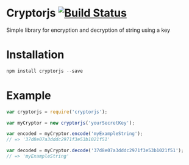 # Cryptorjs [![Build Status](https://travis-ci.org/fabioricali/Cryptor.svg?branch=master)](https://travis-ci.org/fabioricali/Cryptor)
Simple library for encryption and decryption of string using a key

# Installation

```javascript
npm install cryptorjs --save
```

# Example

```javascript
var cryptorjs = require('cryptorjs');

var myCryptor = new cryptorjs('yourSecretKey');

var encoded = myCryptor.encode('myExampleString');
// => '37d8e07a3dddc2971f3e53b1021f51'

var decoded = myCryptor.decode('37d8e07a3dddc2971f3e53b1021f51');
// => 'myExampleString'

```